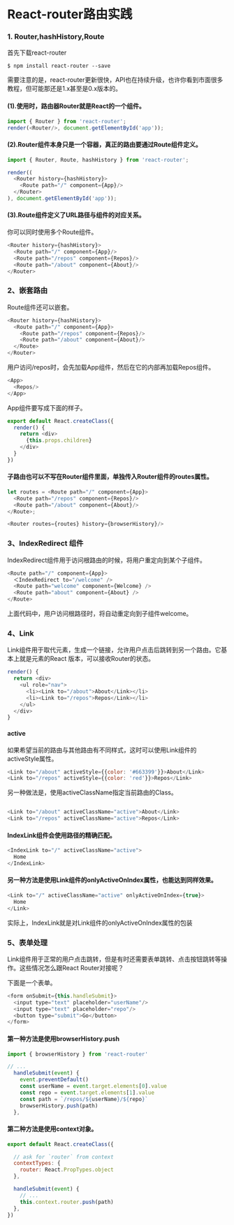 # React-router路由实践

### 1. Router,hashHistory,Route

首先下载react-router
```
$ npm install react-router --save
```

需要注意的是，react-router更新很快，API也在持续升级，也许你看到市面很多教程，但可能那还是1.x甚至是0.x版本的。

#### (1).使用时，路由器Router就是React的一个组件。
```js
import { Router } from 'react-router';
render(<Router/>, document.getElementById('app'));
```

#### (2).Router组件本身只是一个容器，真正的路由要通过Route组件定义。

```js
import { Router, Route, hashHistory } from 'react-router';

render((
  <Router history={hashHistory}>
    <Route path="/" component={App}/>
  </Router>
), document.getElementById('app'));
```
#### (3).Route组件定义了URL路径与组件的对应关系。

你可以同时使用多个Route组件。

```js
<Router history={hashHistory}>
  <Route path="/" component={App}/>
  <Route path="/repos" component={Repos}/>
  <Route path="/about" component={About}/>
</Router>
```
### 2、嵌套路由

Route组件还可以嵌套。

```js
<Router history={hashHistory}>
  <Route path="/" component={App}>
    <Route path="/repos" component={Repos}/>
    <Route path="/about" component={About}/>
  </Route>
</Router>
```
用户访问/repos时，会先加载App组件，然后在它的内部再加载Repos组件。

```js
<App>
  <Repos/>
</App>
```

App组件要写成下面的样子。

```js
export default React.createClass({
  render() {
    return <div>
      {this.props.children}
    </div>
  }
})
```

#### 子路由也可以不写在Router组件里面，单独传入Router组件的routes属性。

```js
let routes = <Route path="/" component={App}>
  <Route path="/repos" component={Repos}/>
  <Route path="/about" component={About}/>
</Route>;

<Router routes={routes} history={browserHistory}/>
```
### 3、IndexRedirect 组件
IndexRedirect组件用于访问根路由的时候，将用户重定向到某个子组件。
```js
<Route path="/" component={App}>
  ＜IndexRedirect to="/welcome" />
  <Route path="welcome" component={Welcome} />
  <Route path="about" component={About} />
</Route>
```

上面代码中，用户访问根路径时，将自动重定向到子组件welcome。

### 4、Link

Link组件用于取代<a>元素，生成一个链接，允许用户点击后跳转到另一个路由。它基本上就是<a>元素的React 版本，可以接收Router的状态。

```js
render() {
  return <div>
    <ul role="nav">
      <li><Link to="/about">About</Link></li>
      <li><Link to="/repos">Repos</Link></li>
    </ul>
  </div>
}
```
#### active

如果希望当前的路由与其他路由有不同样式，这时可以使用Link组件的activeStyle属性。

```js
<Link to="/about" activeStyle={{color: '#663399'}}>About</Link>
<Link to="/repos" activeStyle={{color: 'red'}}>Repos</Link>
```
另一种做法是，使用activeClassName指定当前路由的Class。

```js

<Link to="/about" activeClassName="active">About</Link>
<Link to="/repos" activeClassName="active">Repos</Link>
```
#### IndexLink组件会使用路径的精确匹配。

```js
<IndexLink to="/" activeClassName="active">
  Home
</IndexLink>
```
#### 另一种方法是使用Link组件的onlyActiveOnIndex属性，也能达到同样效果。

```js
<Link to="/" activeClassName="active" onlyActiveOnIndex={true}>
  Home
</Link>
```

实际上，IndexLink就是对Link组件的onlyActiveOnIndex属性的包装

### 5、表单处理

Link组件用于正常的用户点击跳转，但是有时还需要表单跳转、点击按钮跳转等操作。这些情况怎么跟React Router对接呢？

下面是一个表单。
```js
<form onSubmit={this.handleSubmit}>
  <input type="text" placeholder="userName"/>
  <input type="text" placeholder="repo"/>
  <button type="submit">Go</button>
</form>
```

#### 第一种方法是使用browserHistory.push
```js
import { browserHistory } from 'react-router'

// ...
  handleSubmit(event) {
    event.preventDefault()
    const userName = event.target.elements[0].value
    const repo = event.target.elements[1].value
    const path = `/repos/${userName}/${repo}`
    browserHistory.push(path)
  },
```

#### 第二种方法是使用context对象。

```js
export default React.createClass({

  // ask for `router` from context
  contextTypes: {
    router: React.PropTypes.object
  },

  handleSubmit(event) {
    // ...
    this.context.router.push(path)
  },
})
```
